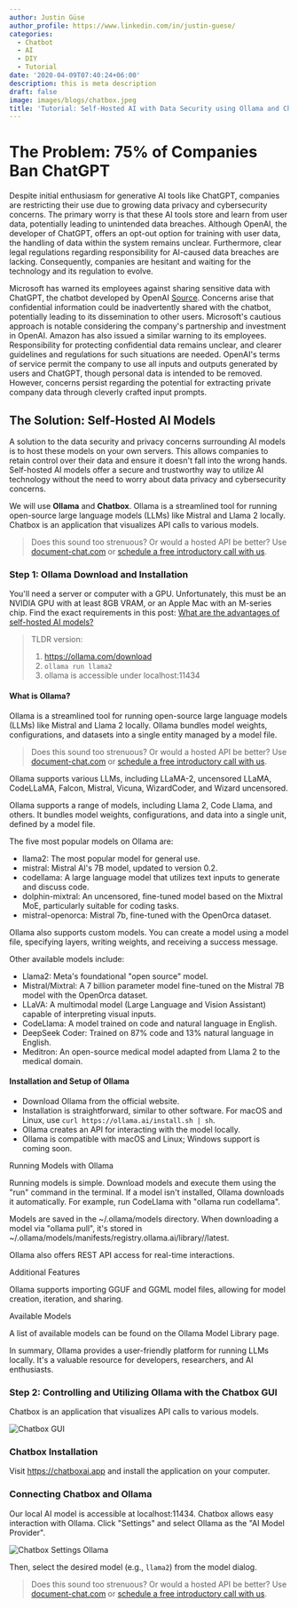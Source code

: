 ```yaml
---
author: Justin Güse
author_profile: https://www.linkedin.com/in/justin-guese/
categories:
  - Chatbot
  - AI
  - DIY
  - Tutorial
date: '2020-04-09T07:40:24+06:00'
description: this is meta description
draft: false
image: images/blogs/chatbox.jpeg
title: 'Tutorial: Self-Hosted AI with Data Security using Ollama and Chatbox'
---
```


# The Problem: 75% of Companies Ban ChatGPT

Despite initial enthusiasm for generative AI tools like ChatGPT, companies are restricting their use due to growing data privacy and cybersecurity concerns. The primary worry is that these AI tools store and learn from user data, potentially leading to unintended data breaches. Although OpenAI, the developer of ChatGPT, offers an opt-out option for training with user data, the handling of data within the system remains unclear. Furthermore, clear legal regulations regarding responsibility for AI-caused data breaches are lacking. Consequently, companies are hesitant and waiting for the technology and its regulation to evolve.

Microsoft has warned its employees against sharing sensitive data with ChatGPT, the chatbot developed by OpenAI [Source](https://www.businessinsider.com/chatgpt-microsoft-warns-employees-not-to-share-sensitive-data-openai-2023-1). Concerns arise that confidential information could be inadvertently shared with the chatbot, potentially leading to its dissemination to other users. Microsoft's cautious approach is notable considering the company's partnership and investment in OpenAI. Amazon has also issued a similar warning to its employees. Responsibility for protecting confidential data remains unclear, and clearer guidelines and regulations for such situations are needed. OpenAI's terms of service permit the company to use all inputs and outputs generated by users and ChatGPT, though personal data is intended to be removed. However, concerns persist regarding the potential for extracting private company data through cleverly crafted input prompts.

## The Solution: Self-Hosted AI Models

A solution to the data security and privacy concerns surrounding AI models is to host these models on your own servers. This allows companies to retain control over their data and ensure it doesn't fall into the wrong hands. Self-hosted AI models offer a secure and trustworthy way to utilize AI technology without the need to worry about data privacy and cybersecurity concerns.

We will use **Ollama** and **Chatbox**. Ollama is a streamlined tool for running open-source large language models (LLMs) like Mistral and Llama 2 locally. Chatbox is an application that visualizes API calls to various models.

> Does this sound too strenuous? Or would a hosted API be better? Use [document-chat.com](/de/) or [schedule a free introductory call with us](https://datafortress.cloud/de/contact/).

### Step 1: Ollama Download and Installation

You'll need a server or computer with a GPU. Unfortunately, this must be an NVIDIA GPU with at least 8GB VRAM, or an Apple Mac with an M-series chip.
Find the exact requirements in this post: [What are the advantages of self-hosted AI models?](/de/blog/vorteile-von-selbst-gehosteten-ki-modellen/)

> TLDR version:
>
> 1. https://ollama.com/download
> 2. `ollama run llama2`
> 3. ollama is accessible under localhost:11434

#### What is Ollama?

Ollama is a streamlined tool for running open-source large language models (LLMs) like Mistral and Llama 2 locally. Ollama bundles model weights, configurations, and datasets into a single entity managed by a model file.

> Does this sound too strenuous? Or would a hosted API be better? Use [document-chat.com](/de/) or [schedule a free introductory call with us](https://datafortress.cloud/de/contact/).

Ollama supports various LLMs, including LLaMA-2, uncensored LLaMA, CodeLLaMA, Falcon, Mistral, Vicuna, WizardCoder, and Wizard uncensored.

Ollama supports a range of models, including Llama 2, Code Llama, and others. It bundles model weights, configurations, and data into a single unit, defined by a model file.

The five most popular models on Ollama are:

- llama2: The most popular model for general use.
- mistral: Mistral AI's 7B model, updated to version 0.2.
- codellama: A large language model that utilizes text inputs to generate and discuss code.
- dolphin-mixtral: An uncensored, fine-tuned model based on the Mixtral MoE, particularly suitable for coding tasks.
- mistral-openorca: Mistral 7b, fine-tuned with the OpenOrca dataset.

Ollama also supports custom models. You can create a model using a model file, specifying layers, writing weights, and receiving a success message.

Other available models include:

- Llama2: Meta's foundational "open source" model.
- Mistral/Mixtral: A 7 billion parameter model fine-tuned on the Mistral 7B model with the OpenOrca dataset.
- LLaVA: A multimodal model (Large Language and Vision Assistant) capable of interpreting visual inputs.
- CodeLlama: A model trained on code and natural language in English.
- DeepSeek Coder: Trained on 87% code and 13% natural language in English.
- Meditron: An open-source medical model adapted from Llama 2 to the medical domain.

#### Installation and Setup of Ollama

- Download Ollama from the official website.
- Installation is straightforward, similar to other software. For macOS and Linux, use `curl https://ollama.ai/install.sh | sh`.
- Ollama creates an API for interacting with the model locally.
- Ollama is compatible with macOS and Linux; Windows support is coming soon.

Running Models with Ollama

Running models is simple. Download models and execute them using the "run" command in the terminal. If a model isn't installed, Ollama downloads it automatically. For example, run CodeLlama with "ollama run codellama".

Models are saved in the ~/.ollama/models directory. When downloading a model via "ollama pull", it's stored in ~/.ollama/models/manifests/registry.ollama.ai/library/<model-family>/latest.

Ollama also offers REST API access for real-time interactions.

Additional Features

Ollama supports importing GGUF and GGML model files, allowing for model creation, iteration, and sharing.

Available Models

A list of available models can be found on the Ollama Model Library page.

In summary, Ollama provides a user-friendly platform for running LLMs locally. It's a valuable resource for developers, researchers, and AI enthusiasts.

### Step 2: Controlling and Utilizing Ollama with the Chatbox GUI

Chatbox is an application that visualizes API calls to various models.

![Chatbox GUI](/images/blogs/chatbox.png)

### Chatbox Installation

Visit https://chatboxai.app and install the application on your computer.

### Connecting Chatbox and Ollama

Our local AI model is accessible at localhost:11434. Chatbox allows easy interaction with Ollama. Click "Settings" and select Ollama as the "AI Model Provider".

![Chatbox Settings Ollama](/images/blogs/chatbox-settings.png)

Then, select the desired model (e.g., `llama2`) from the model dialog.

> Does this sound too strenuous? Or would a hosted API be better? Use [document-chat.com](/de/) or [schedule a free introductory call with us](https://datafortress.cloud/de/contact/).
